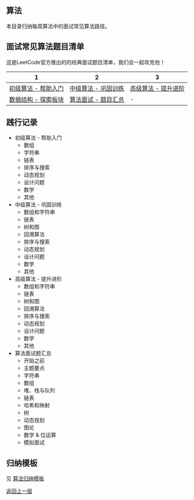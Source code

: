 ## 算法 

本目录归纳每周算法中的面试常见算法路径。

## 面试常见算法题目清单

这是LeetCode官方推出的的经典面试题目清单，我们会一起攻克他！

| 1 |2 |3   | 
|------|------|-------|
|[初级算法 - 帮助入门](https://leetcode-cn.com/explore/interview/card/top-interview-questions-easy/)|[中级算法 - 巩固训练](https://leetcode-cn.com/explore/interview/card/top-interview-questions-medium/)|[高级算法 - 提升进阶](https://leetcode-cn.com/explore/interview/card/top-interview-questions-hard/)|
|[数据结构 - 探索板块](https://leetcode-cn.com/explore/learn/)|[算法面试 - 题目汇总](https://leetcode-cn.com/explore/interview/card/top-interview-quesitons-in-2018/)| - |

## 践行记录
- 初级算法 - 帮助入门
  - 数组
  - 字符串
  - 链表
  - 排序与搜索
  - 动态规划
  - 设计问题
  - 数学
  - 其他
- 中级算法 - 巩固训练
  - 数组和字符串
  - 链表
  - 树和图
  - 回溯算法
  - 排序与搜索
  - 动态规划
  - 设计问题
  - 数学
  - 其他
- 高级算法 - 提升进阶
  - 数组和字符串
  - 链表
  - 树和图
  - 回溯算法
  - 排序与搜索
  - 动态规划
  - 设计问题
  - 数学
  - 其他
- 算法面试题汇总
  - 开始之前
  - 主题要点
  - 字符串
  - 数组
  - 堆、栈与队列
  - 链表
  - 哈希和映射
  - 树
  - 动态规划
  - 图论
  - 数学 & 位运算
  - 模拟面试

## 归纳模板
见 [算法归纳模板](/algorithm/template.md)



[返回上一层](../)